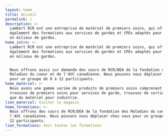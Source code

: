 ```yaml
---
layout: home
title: Accueil
permalink: /
description: >-
  Lambert RCR est une entreprise de matériel de premiers soins, qui offre
  également des formations aux services de gardes et CPEs adaptés pour les gens
  en milieux de gardes.
home_intro: >-
  Lambert RCR est une entreprise de matériel de premiers soins, qui offre
  également des formations aux services de gardes et CPEs adaptés pour les gens
  en milieux de gardes.


  Nous offrons aussi sur demande des cours de RCR/DEA de la fondation des
  Maladies du coeur et de l'AVC canadienne. Nous pouvons nous déplacer chez vous
  pour un groupe de 8 à 12 participants.
home_materiel: >-
  Nous avons une gamme variée de produits de premiers soins comprenant des
  trousses de premiers soins pour services de garde, trousses de sorties ainsi
  que du matériel pour industrie.
lien_materiel: Visiter le magasin
home_formations: >-
  Nous offrons des cours de RCR/DEA de la fondation des Maladies du coeur et de
  l'AVC canadienne. Nous pouvons nous déplacer chez vous pour un groupe de 8 à
  12 participants.
lien_formations: Voir toutes les formations
---
```


